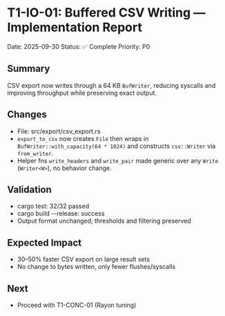 # T1-IO-01: Buffered CSV Writing — Implementation Report

Date: 2025-09-30
Status: ✅ Complete
Priority: P0

## Summary
CSV export now writes through a 64 KB `BufWriter`, reducing syscalls and improving throughput while preserving exact output.

## Changes
- File: src/export/csv_export.rs
- `export_to_csv` now creates `File` then wraps in `BufWriter::with_capacity(64 * 1024)` and constructs `csv::Writer` via `from_writer`.
- Helper fns `write_headers` and `write_pair` made generic over any `Write` (`Writer<W>`), no behavior change.

## Validation
- cargo test: 32/32 passed
- cargo build --release: success
- Output format unchanged; thresholds and filtering preserved

## Expected Impact
- 30–50% faster CSV export on large result sets
- No change to bytes written, only fewer flushes/syscalls

## Next
- Proceed with T1-CONC-01 (Rayon tuning)


